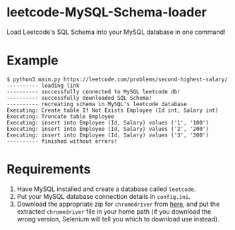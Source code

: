 # leetcode-MySQL-Schema-loader

Load Leetcode's SQL Schema into your MySQL database in one command!

# Example

```
$ python3 main.py https://leetcode.com/problems/second-highest-salary/
---------- loading link
---------- successfully connected to MySQL leetcode db!
---------- successfully downloaded SQL Schema!
---------- recreating schema in MySQL's leetcode database
Executing: Create table If Not Exists Employee (Id int, Salary int)
Executing: Truncate table Employee
Executing: insert into Employee (Id, Salary) values ('1', '100')
Executing: insert into Employee (Id, Salary) values ('2', '200')
Executing: insert into Employee (Id, Salary) values ('3', '300')
---------- finished without errors!
```

# Requirements
1) Have MySQL installed and create a database called `leetcode`.
2) Put your MySQL database connection details in `config.ini`.
3) Download the appropriate zip for `chromedriver` from [here](https://sites.google.com/a/chromium.org/chromedriver/downloads), and put the extracted `chromedriver` file in your home path (if you download the wrong version, Selenium will tell you which to download use instead).  
